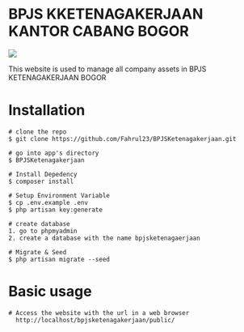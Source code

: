 # BPJS KKETENAGAKERJAAN KANTOR CABANG BOGOR

<img src="https://user-images.githubusercontent.com/53459506/103473966-410ff300-4dd1-11eb-81b6-350e0af53a95.png"></img>


This website is used to manage all company assets in BPJS KETENAGAKERJAAN BOGOR


# Installation

```
# clone the repo
$ git clone https://github.com/Fahrul23/BPJSKetenagakerjaan.git

# go into app's directory
$ BPJSKetenagakerjaan

# Install Depedency
$ composer install

# Setup Environment Variable
$ cp .env.example .env
$ php artisan key:generate

# create database
1. go to phpmyadmin
2. create a database with the name bpjsketenagaerjaan

# Migrate & Seed
$ php artisan migrate --seed

```

# Basic usage

```
# Access the website with the url in a web browser
  http://localhost/bpjsketenagakerjaan/public/
	
```
